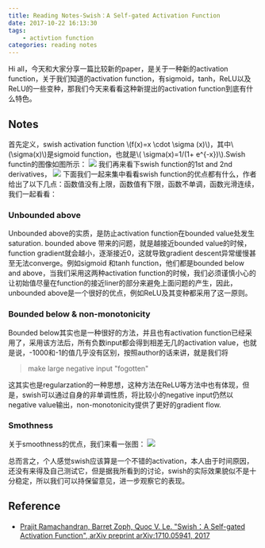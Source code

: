 ```yaml
---
title: Reading Notes-Swish：A Self-gated Activation Function
date: 2017-10-22 16:13:30
tags: 
	- activtion function
categories: reading notes
---
```

Hi all，今天和大家分享一篇比较新的paper，是关于一种新的activation function，关于我们知道的activation function，有sigmoid，tanh，ReLU以及ReLU的一些变种，那我们今天来看看这种新提出的activation function到底有什么特色。
<!--more-->
## Notes
首先定义，swish activation function \\(f(x)=x \cdot \sigma (x)\\)，其中\\(\sigma(x)\\)是sigmoid function，也就是\\( \sigma(x)=1/(1+ e^{-x})\\).Swish functin的图像如图所示：
![](http://otmy7guvn.bkt.clouddn.com/blog/11/11-1.png) 
我们再来看下swish function的1st and 2nd derivatives，
![](http://otmy7guvn.bkt.clouddn.com/blog/11/11-2.png) 
下面我们一起来集中看看swish function的优点都有什么，作者给出了以下几点：函数值没有上限，函数值有下限，函数不单调，函数光滑连续，我们一起看看：
### Unbounded above
Unbounded above的实质，是防止activation function在bounded value处发生saturation. bounded above 带来的问题，就是越接近bounded value的时候，function gradient就会越小，逐渐接近0，这就导致gradient descent异常缓慢甚至无法converge。例如sigmoid 和tanh function，他们都是bounded below and above，当我们采用这两种activation function的时候，我们必须谨慎小心的让初始值尽量在function的接近liner的部分来避免上面问题的产生，因此，unbounded above是一个很好的优点，例如ReLU及其变种都采用了这一原则。

### Bounded below & non-monotonicity
Bounded below其实也是一种很好的方法，并且也有activation function已经采用了，采用该方法后，所有负数input都会得到相差无几的activation value，也就是说，-1000和-1的值几乎没有区别，按照author的话来讲，就是我们将
> make large negative input "fogotten"

这其实也是regularzation的一种思想，这种方法在ReLU等方法中也有体现，但是，swish可以通过自身的非单调性质，将比较小的negative input仍然以negative value输出，non-monotonicity提供了更好的gradient flow.

### Smothness
关于smoothness的优点，我们来看一张图：
 ![](http://otmy7guvn.bkt.clouddn.com/blog/11/11-3.png) 
 
 总而言之，个人感觉swish应该算是一个不错的activation，本人由于时间原因，还没有来得及自己测试它，但是据我所看到的讨论，swish的实际效果貌似不是十分稳定，所以我们可以持保留意见，进一步观察它的表现。
 
## Reference
* [Prajit Ramachandran, Barret Zoph, Quoc V. Le. "Swish：A Self-gated Activation Function", arXiv preprint arXiv:1710.05941, 2017](https://arxiv.org/pdf/1710.05941.pdf)